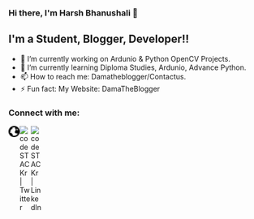 ### Hi there, I'm Harsh Bhanushali 👋


## I'm a Student, Blogger, Developer!!

- 🔭 I’m currently working on Ardunio & Python OpenCV Projects.
- 🌱 I’m currently learning Diploma Studies, Ardunio, Advance Python.
- 📫 How to reach me: <a src="https://damatheblogger.in/contacts.php">Damatheblogger/Contactus.</a>
- ⚡ Fun fact: My Website: <a src="https://damatheblogger.in/">DamaTheBlogger</a>


### Connect with me:

[<img align="left" alt="codeSTACKr.com" width="22px" src="https://raw.githubusercontent.com/iconic/open-iconic/master/svg/globe.svg" />][website]
[<img align="left" alt="codeSTACKr | Twitter" width="22px" src="https://cdn.jsdelivr.net/npm/simple-icons@v3/icons/twitter.svg" />][twitter]
[<img align="left" alt="codeSTACKr | LinkedIn" width="22px" src="https://cdn.jsdelivr.net/npm/simple-icons@v3/icons/linkedin.svg" />][linkedin]

<br />



[website]: https://codeSTACKr.com
[twitter]: https://twitter.com/HarshBh89170035
[linkedin]: https://www.linkedin.com/in/harsh-bhanushali-28945618b/
